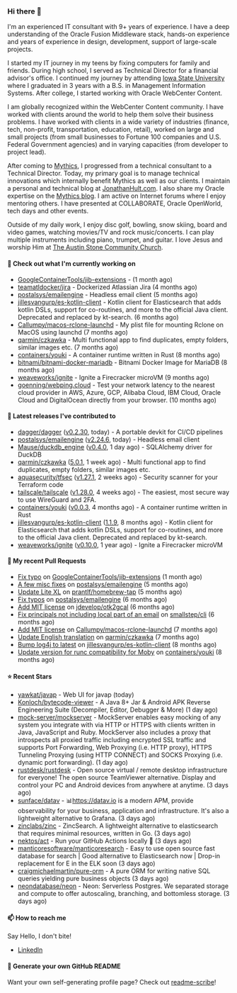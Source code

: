 ### Hi there 👋

I'm an experienced IT consultant with 9+ years of experience. I have a deep understanding of the Oracle Fusion Middleware stack, hands-on experience and years of experience in design, development, support of large-scale projects.

I started my IT journey in my teens by fixing computers for family and friends. During high school, I served as Technical Director for a financial advisor's office. I continued my journey by attending [Iowa State University](iastate.edu) where I graduated in 3 years with a B.S. in Management Information Systems. After college, I started working with Oracle WebCenter Content.

I am globally recognized within the WebCenter Content community. I have worked with clients around the world to help them solve their business problems. I have worked with clients in a wide variety of industries (finance, tech, non-profit, transportation, education, retail), worked on large and small projects (from small businesses to Fortune 100 companies and U.S. Federal Government agencies) and in varying capacities (from developer to project lead).

After coming to [Mythics](https://www.mythics.com/), I progressed from a technical consultant to a Technical Director. Today, my primary goal is to manage technical innovations which internally benefit Mythics as well as our clients. I maintain a personal and technical blog at [JonathanHult.com](https://jonathanhult.com). I also share my Oracle expertise on the [Mythics blog](https://www.mythics.com/about/blog/). I am active on Internet forums where I enjoy mentoring others. I have presented at COLLABORATE, Oracle OpenWorld, tech days and other events.

Outside of my daily work, I enjoy disc golf, bowling, snow skiing, board and video games, watching movies/TV and rock music/concerts. I can play multiple instruments including piano, trumpet, and guitar. I love Jesus and worship Him at [The Austin Stone Community Church](https://austinstone.org/).

#### 👷 Check out what I'm currently working on

- [GoogleContainerTools/jib-extensions](https://github.com/GoogleContainerTools/jib-extensions) -  (1 month ago)
- [teamatldocker/jira](https://github.com/teamatldocker/jira) - Dockerized Atlassian Jira (4 months ago)
- [postalsys/emailengine](https://github.com/postalsys/emailengine) - Headless email client (5 months ago)
- [jillesvangurp/es-kotlin-client](https://github.com/jillesvangurp/es-kotlin-client) - Kotlin client for Elasticsearch that adds kotlin DSLs, support for co-routines, and more to the official Java client. Deprecated and replaced by kt-search. (6 months ago)
- [Callumpy/macos-rclone-launchd](https://github.com/Callumpy/macos-rclone-launchd) - My plist file for mounting Rclone on MacOS using launchd (7 months ago)
- [qarmin/czkawka](https://github.com/qarmin/czkawka) - Multi functional app to find duplicates, empty folders, similar images etc. (7 months ago)
- [containers/youki](https://github.com/containers/youki) - A container runtime written in Rust (8 months ago)
- [bitnami/bitnami-docker-mariadb](https://github.com/bitnami/bitnami-docker-mariadb) - Bitnami Docker Image for MariaDB (8 months ago)
- [weaveworks/ignite](https://github.com/weaveworks/ignite) - Ignite a Firecracker microVM (9 months ago)
- [goenning/webping.cloud](https://github.com/goenning/webping.cloud) - Test your network latency to the nearest cloud provider in AWS, Azure, GCP, Alibaba Cloud, IBM Cloud, Oracle Cloud and DigitalOcean directly from your browser. (10 months ago)

#### 🔭 Latest releases I've contributed to

- [dagger/dagger](https://github.com/dagger/dagger) ([v0.2.30](https://github.com/dagger/dagger/releases/tag/v0.2.30), today) - A portable devkit for CI/CD pipelines
- [postalsys/emailengine](https://github.com/postalsys/emailengine) ([v2.24.6](https://github.com/postalsys/emailengine/releases/tag/v2.24.6), today) - Headless email client
- [Mause/duckdb_engine](https://github.com/Mause/duckdb_engine) ([v0.4.0](https://github.com/Mause/duckdb_engine/releases/tag/v0.4.0), 1 day ago) - SQLAlchemy driver for DuckDB
- [qarmin/czkawka](https://github.com/qarmin/czkawka) ([5.0.1](https://github.com/qarmin/czkawka/releases/tag/5.0.1), 1 week ago) - Multi functional app to find duplicates, empty folders, similar images etc.
- [aquasecurity/tfsec](https://github.com/aquasecurity/tfsec) ([v1.27.1](https://github.com/aquasecurity/tfsec/releases/tag/v1.27.1), 2 weeks ago) - Security scanner for your Terraform code
- [tailscale/tailscale](https://github.com/tailscale/tailscale) ([v1.28.0](https://github.com/tailscale/tailscale/releases/tag/v1.28.0), 4 weeks ago) - The easiest, most secure way to use WireGuard and 2FA.
- [containers/youki](https://github.com/containers/youki) ([v0.0.3](https://github.com/containers/youki/releases/tag/v0.0.3), 4 months ago) - A container runtime written in Rust
- [jillesvangurp/es-kotlin-client](https://github.com/jillesvangurp/es-kotlin-client) ([1.1.9](https://github.com/jillesvangurp/es-kotlin-client/releases/tag/1.1.9), 8 months ago) - Kotlin client for Elasticsearch that adds kotlin DSLs, support for co-routines, and more to the official Java client. Deprecated and replaced by kt-search.
- [weaveworks/ignite](https://github.com/weaveworks/ignite) ([v0.10.0](https://github.com/weaveworks/ignite/releases/tag/v0.10.0), 1 year ago) - Ignite a Firecracker microVM

#### 🔨 My recent Pull Requests

- [Fix typo](https://github.com/GoogleContainerTools/jib-extensions/pull/131) on [GoogleContainerTools/jib-extensions](https://github.com/GoogleContainerTools/jib-extensions) (1 month ago)
- [A few misc fixes](https://github.com/postalsys/emailengine/pull/117) on [postalsys/emailengine](https://github.com/postalsys/emailengine) (5 months ago)
- [Update Lite XL](https://github.com/prantlf/homebrew-tap/pull/1) on [prantlf/homebrew-tap](https://github.com/prantlf/homebrew-tap) (5 months ago)
- [Fix typos](https://github.com/postalsys/emailengine/pull/112) on [postalsys/emailengine](https://github.com/postalsys/emailengine) (6 months ago)
- [Add MIT license](https://github.com/jdevelop/otk2gcal/pull/1) on [jdevelop/otk2gcal](https://github.com/jdevelop/otk2gcal) (6 months ago)
- [Fix principals not including local part of an email](https://github.com/smallstep/cli/pull/635) on [smallstep/cli](https://github.com/smallstep/cli) (6 months ago)
- [Add MIT license](https://github.com/Callumpy/macos-rclone-launchd/pull/1) on [Callumpy/macos-rclone-launchd](https://github.com/Callumpy/macos-rclone-launchd) (7 months ago)
- [Update English translation](https://github.com/qarmin/czkawka/pull/585) on [qarmin/czkawka](https://github.com/qarmin/czkawka) (7 months ago)
- [Bump log4j to latest](https://github.com/jillesvangurp/es-kotlin-client/pull/76) on [jillesvangurp/es-kotlin-client](https://github.com/jillesvangurp/es-kotlin-client) (8 months ago)
- [Update version for runc compatibility for Moby](https://github.com/containers/youki/pull/530) on [containers/youki](https://github.com/containers/youki) (8 months ago)

#### ⭐ Recent Stars

- [yawkat/javap](https://github.com/yawkat/javap) - Web UI for javap (today)
- [Konloch/bytecode-viewer](https://github.com/Konloch/bytecode-viewer) - A Java 8&#43; Jar &amp; Android APK Reverse Engineering Suite (Decompiler, Editor, Debugger &amp; More) (1 day ago)
- [mock-server/mockserver](https://github.com/mock-server/mockserver) - MockServer enables easy mocking of any system you integrate with via HTTP or HTTPS with clients written in Java, JavaScript and Ruby.  MockServer also includes a proxy that introspects all proxied traffic including encrypted SSL traffic and supports Port Forwarding, Web Proxying (i.e. HTTP proxy), HTTPS Tunneling Proxying (using HTTP CONNECT) and SOCKS Proxying (i.e. dynamic port forwarding). (1 day ago)
- [rustdesk/rustdesk](https://github.com/rustdesk/rustdesk) - Open source virtual / remote desktop infrastructure for everyone! The open source TeamViewer alternative. Display and control your PC and Android devices from anywhere at anytime. (3 days ago)
- [sunface/datav](https://github.com/sunface/datav) - 📊https://datav.io is a modern APM, provide observability for your business, application and infrastructure. It&#39;s also a lightweight alternative to Grafana. (3 days ago)
- [zinclabs/zinc](https://github.com/zinclabs/zinc) - ZincSearch. A lightweight alternative to elasticsearch that requires minimal resources, written in Go. (3 days ago)
- [nektos/act](https://github.com/nektos/act) - Run your GitHub Actions locally 🚀 (3 days ago)
- [manticoresoftware/manticoresearch](https://github.com/manticoresoftware/manticoresearch) - Easy to use open source fast database for search | Good alternative to Elasticsearch now | Drop-in replacement for E in the ELK soon (3 days ago)
- [craigmichaelmartin/pure-orm](https://github.com/craigmichaelmartin/pure-orm) - A pure ORM for writing native SQL queries yielding pure business objects (3 days ago)
- [neondatabase/neon](https://github.com/neondatabase/neon) - Neon: Serverless Postgres. We separated storage and compute to offer autoscaling, branching, and bottomless storage. (3 days ago)

#### 📫 How to reach me

Say Hello, I don't bite!

- [LinkedIn](https://www.linkedin.com/in/jonathanhult)

#### 📖 Generate your own GitHub README

Want your own self-generating profile page? Check out [readme-scribe](https://github.com/muesli/readme-scribe)!
